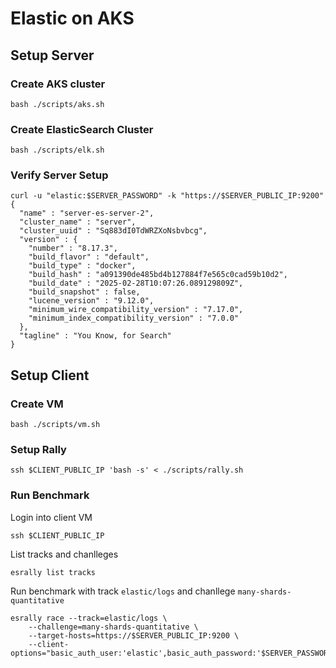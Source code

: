 # Elastic on AKS

## Setup Server

### Create AKS cluster
```
bash ./scripts/aks.sh
```

### Create ElasticSearch Cluster
```
bash ./scripts/elk.sh
```

### Verify Server Setup
```
curl -u "elastic:$SERVER_PASSWORD" -k "https://$SERVER_PUBLIC_IP:9200"
{
  "name" : "server-es-server-2",
  "cluster_name" : "server",
  "cluster_uuid" : "Sq883dI0TdWRZXoNsbvbcg",
  "version" : {
    "number" : "8.17.3",
    "build_flavor" : "default",
    "build_type" : "docker",
    "build_hash" : "a091390de485bd4b127884f7e565c0cad59b10d2",
    "build_date" : "2025-02-28T10:07:26.089129809Z",
    "build_snapshot" : false,
    "lucene_version" : "9.12.0",
    "minimum_wire_compatibility_version" : "7.17.0",
    "minimum_index_compatibility_version" : "7.0.0"
  },
  "tagline" : "You Know, for Search"
}
```

## Setup Client

### Create VM
```
bash ./scripts/vm.sh
```

### Setup Rally
```
ssh $CLIENT_PUBLIC_IP 'bash -s' < ./scripts/rally.sh
```

### Run Benchmark
Login into client VM
```
ssh $CLIENT_PUBLIC_IP
```

List tracks and chanlleges
```
esrally list tracks
```

Run benchmark with track `elastic/logs` and chanllege `many-shards-quantitative`
```
esrally race --track=elastic/logs \
    --challenge=many-shards-quantitative \
    --target-hosts=https://$SERVER_PUBLIC_IP:9200 \
    --client-options="basic_auth_user:'elastic',basic_auth_password:'$SERVER_PASSWORD',verify_certs:false"
```